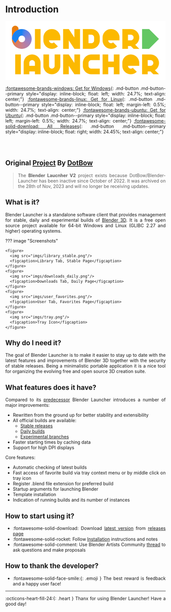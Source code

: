 <style>body {text-align: justify}</style>

# Introduction

![Blender Launcher Logo](imgs/bl_logo.png)

[:fontawesome-brands-windows: Get for Windows](https://github.com/Victor-IX/Blender-Launcher-V2/releases/download/v2.3.0/Blender_Launcher_v2.3.0_Windows_x64.zip){: .md-button .md-button--primary style="display: inline-block; float: left; width: 24.7%; text-align: center;"}
[:fontawesome-brands-linux: Get for Linux](https://github.com/Victor-IX/Blender-Launcher-V2/releases/download/v2.3.0/Blender_Launcher_v2.3.0_Linux_x64.zip){: .md-button .md-button--primary style="display: inline-block; float: left; margin-left: 0.5%; width: 24.7%; text-align: center;"}
[:fontawesome-brands-ubuntu: Get for Ubuntu](https://github.com/Victor-IX/Blender-Launcher-V2/releases/download/v2.3.0/Blender_Launcher_v2.3.0_Ubuntu_x64.zip){: .md-button .md-button--primary style="display: inline-block; float: left; margin-left: 0.5%; width: 24.7%; text-align: center;"}
[:fontawesome-solid-download: All Releases](https://github.com/Victor-IX/Blender-Launcher-V2/releases){: .md-button .md-button--primary style="display: inline-block; float: right; width: 24.45%; text-align: center;"}

<br/>
<br/>

## Original [Project](https://github.com/DotBow/Blender-Launcher) By [DotBow](https://github.com/DotBow)

> The **Blender Laucnher V2** project exists because DotBow/Blender-Launcher has been inactive since October of 2022. It was archived on the 28th of Nov, 2023 and will no longer be receiving updates.

## What is it?

Blender Launcher is a standalone software client that provides management for stable, daily and experimental builds of [Blender 3D](https://www.blender.org/). It is a free open source project available for 64-bit Windows and Linux (GLIBC 2.27 and higher) operating systems.

??? image "Screenshots"

    <figure>
      <img src="imgs/library_stable.png"/>
      <figcaption>Library Tab, Stable Page</figcaption>
    </figure>
    <figure>
      <img src="imgs/downloads_daily.png"/>
      <figcaption>Downloads Tab, Daily Page</figcaption>
    </figure>
    <figure>
      <img src="imgs/user_favorites.png"/>
      <figcaption>User Tab, Favorites Page</figcaption>
    </figure>
    <figure>
      <img src="imgs/tray.png"/>
      <figcaption>Tray Icon</figcaption>
    </figure>

## Why do I need it?

The goal of Blender Launcher is to make it easier to stay up to date with the latest features and improvements of Blender 3D together with the security of stable releases. Being a minimalistic portable application it is a nice tool for organizing the evolving free and open source 3D creation suite.

## What features does it have?

Compared to its [predecessor](https://github.com/DotBow/Blender-Version-Manager) Blender Launcher introduces a number of major improvements:

* Rewritten from the ground up for better stability and extensibility
* All official builds are available:
    * [Stable releases](https://download.blender.org/release/)
    * [Daily builds](https://builder.blender.org/download/daily/)
    * [Experimental branches](https://builder.blender.org/download/branches/)
* Faster starting times by caching data
* Support for high DPI displays

Core features:

* Automatic checking of latest builds
* Fast access of favorite build via tray context menu or by middle click on tray icon
* Register .blend file extension for preferred build
* Startup arguments for launching Blender
* Template installation
* Indication of running builds and its number of instances

## How to start using it?

* :fontawesome-solid-download: Download [latest version](https://github.com/Victor-IX/Blender-Launcher-V2/releases/latest) from [releases page](https://github.com/Victor-IX/Blender-Launcher-V2/releases)
* :fontawesome-solid-rocket: Follow [Installation](installation.md#installing-blender-launcher) instructions and notes
* :fontawesome-solid-comment: Use Blender Artists Community [thread](https://blenderartists.org/t/blender-launcher-standalone-software-client) to ask questions and make proposals

## How to thank the developer?

* :fontawesome-solid-face-smile:{: .emoji } The best reward is feedback and a happy user face!

***

:octicons-heart-fill-24:{: .heart } Thanx for using Blender Launcher! Have a good day!
